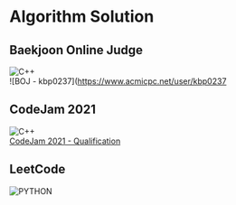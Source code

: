 # Algorithm Solution

## Baekjoon Online Judge 
![C++](https://img.shields.io/badge/Code-C++-00897B?style=plastic&logo=c%2B%2B&logoColor=white)  
![BOJ - kbp0237](https://www.acmicpc.net/user/kbp0237


## CodeJam 2021 
![C++](https://img.shields.io/badge/Code-C++-00897B?style=plastic&logo=c%2B%2B&logoColor=white)  
[CodeJam 2021 - Qualification](https://github.com/cow-coding/algorithm/tree/master/CodeJam/2021/Qualification)


## LeetCode 
![PYTHON](https://img.shields.io/badge/Code-Python-3776AB?style=plastic&logo=Python&logoColor=white)  
